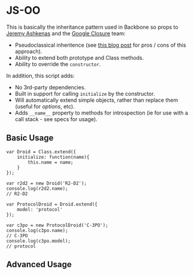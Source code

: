JS-OO
===================

This is basically the inheritance pattern used in Backbone so props to [Jeremy Ashkenas](https://github.com/jashkenas) and the [Google Closure](http://code.google.com/closure/) team:

* Pseudoclassical inheritence (see [this blog post](http://bolinfest.com/javascript/inheritance.php) for pros / cons of this approach).
* Ability to extend both prototype and Class methods.
* Ability to override the `constructor`.

In addition, this script adds:

* No 3rd-party dependencies.
* Built in support for calling `initialize` by the constructor.
* Will automatically extend simple objects, rather than replace them (useful for _options_, etc).
* Adds `__name__` property to methods for introspection (ie for use with a call stack - see specs for usage).

Basic Usage
-------------------

    var Droid = Class.extend({
        initialize: function(name){
            this.name = name;
        }
    });

    var r2d2 = new Droid('R2-D2');
    console.log(r2d2.name);
    // R2-D2

    var ProtocolDroid = Droid.extend({
        model: 'protocol'
    });

    var c3po = new ProtocolDroid('C-3PO');
    console.log(c3po.name);
    // C-3PO
    console.log(c3po.model);
    // protocol

Advanced Usage
-------------------
